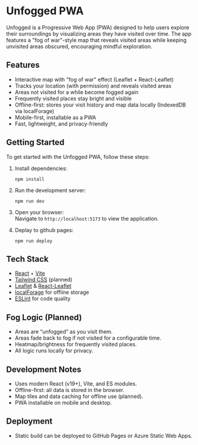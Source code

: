 # Unfogged PWA

Unfogged is a Progressive Web App (PWA) designed to help users explore their surroundings by visualizing areas they have visited over time. The app features a "fog of war"-style map that reveals visited areas while keeping unvisited areas obscured, encouraging mindful exploration.

## Features

- Interactive map with "fog of war" effect (Leaflet + React-Leaflet)
- Tracks your location (with permission) and reveals visited areas
- Areas not visited for a while become fogged again
- Frequently visited places stay bright and visible
- Offline-first: stores your visit history and map data locally (IndexedDB via localForage)
- Mobile-first, installable as a PWA
- Fast, lightweight, and privacy-friendly


## Getting Started

To get started with the Unfogged PWA, follow these steps:

1. Install dependencies:

   ```
   npm install
   ```

2. Run the development server:

   ```
   npm run dev
   ```

3. Open your browser:  
   Navigate to `http://localhost:5173` to view the application.
4. Deplay to github pages:

   ```
   npm run deploy
   ```

## Tech Stack

- [React](https://react.dev/) + [Vite](https://vitejs.dev/)
- [Tailwind CSS](https://tailwindcss.com/) (planned)
- [Leaflet](https://leafletjs.com/) & [React-Leaflet](https://react-leaflet.js.org/)
- [localForage](https://localforage.github.io/localForage/) for offline storage
- [ESLint](https://eslint.org/) for code quality

## Fog Logic (Planned)

- Areas are “unfogged” as you visit them.
- Areas fade back to fog if not visited for a configurable time.
- Heatmap/brightness for frequently visited places.
- All logic runs locally for privacy.

## Development Notes

- Uses modern React (v19+), Vite, and ES modules.
- Offline-first: all data is stored in the browser.
- Map tiles and data caching for offline use (planned).
- PWA installable on mobile and desktop.

## Deployment

- Static build can be deployed to GitHub Pages or Azure Static Web Apps.
